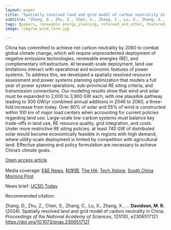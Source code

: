 ```yaml
---
layout: paper
title: "Spatially resolved land and grid model of carbon neutrality in China"
subtitle: "Zhang, D., Zhu, Z., Chen, S., Zhang, C., Lu, X., Zhang, X., … Davidson, M. R. <i>PNAS</i>."
tags: [papers, renewable_energy_planning, refereed_and_other, featured, home]
image: /img/ne_wind_farm.jpg

---
```


China has committed to achieve net carbon neutrality by 2060 to combat global climate change, which will require unprecedented deployment of negative emissions technologies, renewable energies (RE), and complementary infrastructure. At terawatt-scale deployment, land use limitations interact with operational and economic features of power systems. To address this, we developed a spatially resolved resource assessment and power systems planning optimization that models a full year of power system operations, sub-provincial RE siting criteria, and transmission connections. Our modeling results show that wind and solar must be expanded to 2,000 to 3,900 GW each, with one plausible pathway leading to 300 GW/yr combined annual additions in 2046 to 2060, a three-fold increase from today. Over 80% of solar and 55% of wind is constructed within 100 km of major load centers when accounting for current policies regarding land use. Large-scale low-carbon systems must balance key trade-offs in land use, RE resource quality, grid integration, and costs. Under more restrictive RE siting policies, at least 740 GW of distributed solar would become economically feasible in regions with high demand, where utility-scale deployment is limited by competition with agricultural land. Effective planning and policy formulation are necessary to achieve China’s climate goals.


[Open access article](https://www.pnas.org/doi/10.1073/pnas.2306517121)

Media coverage: [E&E News](https://subscriber.politicopro.com/article/eenews/2024/02/28/one-threat-to-chinas-clean-energy-transition-lack-of-available-land-00143593), [科学网](https://paper.sciencenet.cn/htmlpaper/2024/2/20242271450105896149.shtm), [The Hill](https://thehill.com/policy/energy-environment/4489668-china-needs-huge-expansion-of-solar-win-power-to-reach-climate-goals-california-led-study/), [Tech Xplore](https://techxplore.com/news/2024-02-china-carbon-neutrality.html), [South China Morning Post](https://www.scmp.com/news/china/science/article/3253890/china-needs-10-times-its-solar-and-wind-power-be-carbon-neutral-study-finds)

News brief: [UCSD Today](https://today.ucsd.edu/story/what-will-it-take-for-china-to-reach-carbon-neutrality-by-2060)

Recommended citation:

Zhang, D., Zhu, Z., Chen, S., Zhang, C., Lu, X., Zhang, X., … **Davidson, M. R.** (2024). Spatially resolved land and grid model of carbon neutrality in China. _Proceedings of the National Academy of Sciences_, 121(10), e2306517121. https://doi.org/10.1073/pnas.2306517121




